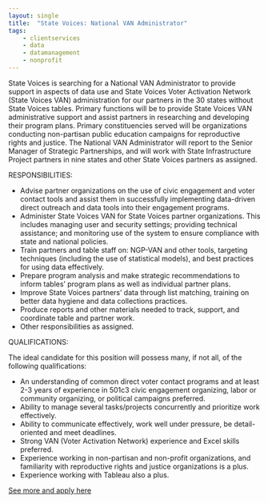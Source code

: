 ```yaml
---
layout: single
title:  "State Voices: National VAN Administrator"
tags: 
    - clientservices
    - data
    - datamanagement
    - nonprofit
---
```


State Voices is searching for a National VAN Administrator to provide support in aspects of data use and State Voices Voter Activation Network (State Voices VAN) administration for our partners in the 30 states without State Voices tables. Primary functions will be to provide State Voices VAN administrative support and assist partners in researching and developing their program plans. Primary constituencies served will be organizations conducting non-partisan public education campaigns for reproductive rights and justice. The National VAN Administrator will report to the Senior Manager of Strategic Partnerships, and will work with State Infrastructure Project partners in nine states and other State Voices partners as assigned.

RESPONSIBILITIES:

* Advise partner organizations on the use of civic engagement and voter contact tools and assist them in successfully implementing data-driven direct outreach and data tools into their engagement programs.
* Administer State Voices VAN for State Voices partner organizations. This includes managing user and security settings; providing technical assistance; and monitoring use of the system to ensure compliance with state and national policies.
* Train partners and table staff on: NGP-VAN and other tools, targeting techniques (including the use of statistical models), and best practices for using data effectively.
* Prepare program analysis and make strategic recommendations to inform tables’ program plans as well as individual partner plans.
* Improve State Voices partners’ data through list matching, training on better data hygiene and data collections practices.
* Produce reports and other materials needed to track, support, and coordinate table and partner work.
* Other responsibilities as assigned.
 
QUALIFICATIONS:

The ideal candidate for this position will possess many, if not all, of the following qualifications:

* An understanding of common direct voter contact programs and at least 2-3 years of experience in 501c3 civic engagement organizing, labor or community organizing, or political campaigns preferred.
* Ability to manage several tasks/projects concurrently and prioritize work effectively.
* Ability to communicate effectively, work well under pressure, be detail-oriented and meet deadlines.
* Strong VAN (Voter Activation Network) experience and Excel skills preferred.
* Experience working in non-partisan and non-profit organizations, and familiarity with reproductive rights and justice organizations is a plus.
* Experience working with Tableau also a plus.

[See more and apply here](https://statevoices.org/careers/national-van-administrator/)
